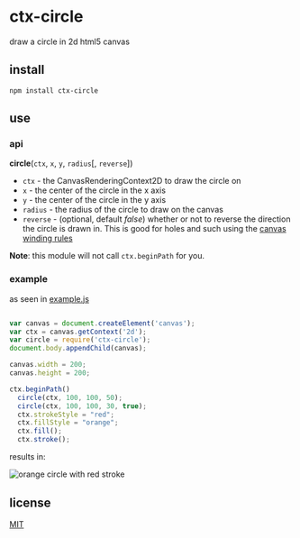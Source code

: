 # ctx-circle

draw a circle in 2d html5 canvas

## install

`npm install ctx-circle`

## use

### api

__circle__(`ctx`, `x`, `y`, `radius`[, `reverse`])

* `ctx` - the CanvasRenderingContext2D to draw the circle on
* `x` - the center of the circle in the x axis
* `y` - the center of the circle in the y axis
* `radius` - the radius of the circle to draw on the canvas
* `reverse` - (optional, default _false_) whether or not to reverse the direction the circle is drawn in.  This is good for holes and such using the [canvas winding rules](http://blogs.adobe.com/webplatform/2013/01/30/winding-rules-in-canvas/)


__Note__: this module will not call `ctx.beginPath` for you. 

### example

as seen in [example.js](example.js)

```javascript

var canvas = document.createElement('canvas');
var ctx = canvas.getContext('2d');
var circle = require('ctx-circle');
document.body.appendChild(canvas);

canvas.width = 200;
canvas.height = 200;

ctx.beginPath()
  circle(ctx, 100, 100, 50);
  circle(ctx, 100, 100, 30, true);
  ctx.strokeStyle = "red";
  ctx.fillStyle = "orange";
  ctx.fill();
  ctx.stroke();
```

results in:

![orange circle with red stroke](http://i.imgur.com/67BNwtD.png)

## license

[MIT](LICENSE.txt)
